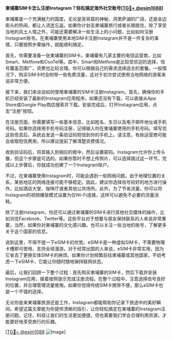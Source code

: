 **柬埔寨SIM卡怎么注册Instagram？轻松搞定海外社交账号[[TG💪+ @esim1088](https://t.me/s/esim1088)]**

柬埔寨是一个充满魅力的国度，无论是吴哥窟的神秘、洞里萨湖的广阔，还是金边街头的热闹，都让人流连忘返。如果你计划去柬埔寨旅行或者长期居住，除了享受当地的风土人情之外，可能还需要解决一些生活上的小问题，比如如何注册Instagram账号。在柬埔寨使用本地SIM卡注册Instagram并不是一件复杂的事情，只要按照步骤操作，就能顺利搞定。

首先，你需要准备一张柬埔寨的SIM卡。柬埔寨有几家主要的电信运营商，比如Smart、Metfone和CooTel等。其中，Smart和Metfone是比较受欢迎的选择，信号覆盖范围广，资费也比较合理。你可以根据自己的需求选择适合的套餐。一般情况下，购买SIM卡时会附带一些免费流量，这对于初次尝试使用当地网络的游客来说非常方便。

接下来，我们来谈谈如何使用柬埔寨的SIM卡注册Instagram。首先，确保你的手机已经安装了最新的Instagram应用程序。如果还没有下载，可以直接从App Store或Google Play商店搜索并下载。安装完成后，打开Instagram应用，点击“注册”按钮。

在注册页面，你需要填写一些基本信息，比如姓名、生日以及电子邮件地址或手机号码。如果你选择用手机号码注册，记得输入你在柬埔寨使用的手机号码。填写完这些信息后，系统会发送一条验证码短信到你的手机上。请注意，有些运营商可能会收取短信费用，所以建议提前了解清楚资费情况。

收到验证码后，将其输入到相应的框中，然后设置密码。Instagram允许你上传头像，但这个步骤是可选的。如果你暂时不想上传照片，可以选择跳过这一环节。完成以上步骤后，你就成功创建了一个Instagram账户。

不过，在柬埔寨使用Instagram时，可能会遇到一些网络问题。由于地理位置的关系，某些地区的网络连接可能不够稳定。因此，建议你选择信号较好的地方进行操作，比如酒店大堂、咖啡厅或者其他公共场所。此外，为了节省流量，你可以将Instagram的视频播放模式设置为仅Wi-Fi连接，这样可以避免不必要的流量消耗。

除了注册Instagram，你还可以通过柬埔寨的SIM卡进行其他社交媒体的操作，比如浏览Facebook、Twitter等。这些平台对于想要与朋友保持联系的人来说非常重要。当然，如果你对柬埔寨的文化感兴趣，也可以关注一些当地的账号，了解更多关于这个国家的信息。

说到这里，不得不提一下eSIM卡的优势。eSIM卡是一种虚拟SIM卡，不需要物理卡槽即可使用，支持全球漫游。对于经常出国的人来说，eSIM卡非常实用，因为它省去了更换实体SIM卡的麻烦。如果你计划频繁前往柬埔寨或其他国家，不妨考虑一下eSIM卡，它能让你随时随地保持联网状态。

最后，让我们回顾一下整个过程：首先购买柬埔寨的SIM卡，然后下载并安装Instagram应用，接着按照提示完成注册流程。在整个过程中，注意选择信号良好的位置，并合理管理流量使用。如果你觉得传统SIM卡携带不便，那么eSIM卡也是一个不错的选择。

无论你是来柬埔寨旅游还是工作，Instagram都能帮助你记录下旅途中的美好瞬间。希望这篇文章能为你提供清晰的指引，让你轻松搞定在柬埔寨的Instagram注册问题。记住，科技让我们的生活更加便捷，但也需要我们学会合理利用资源，才能更好地享受旅行的乐趣。

[[TG💪+ @esim1088](https://t.me/s/esim1088) ![Image](https://i.postimg.cc/4NQfJmqS/Snipaste-2025-05-13-00-14-12.png)]